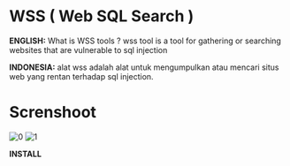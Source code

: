 # WSS ( Web SQL Search )

**ENGLISH:**
What is WSS tools ? wss tool is a tool for gathering or searching websites that are vulnerable to sql injection

**INDONESIA:**
alat wss adalah alat untuk mengumpulkan atau mencari situs web yang rentan terhadap sql injection.

# Screnshoot

![0](https://github.com/Ranginang67/WSS/blob/master/ex/1.png)
![1](https://github.com/Ranginang67/WSS/blob/master/ex/2.png)

**INSTALL**
